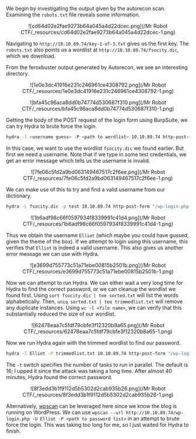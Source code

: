 We begin by investigating the output given by the autorecon scan. Examining the `robots.txt` file reveals some information.

<center>

![cd64d02e2fae9273b64a045a4d22dcec.png](/Mr Robot CTF/_resources/cd64d02e2fae9273b64a045a4d22dcec-1.png)

</center>

Navigating to `http://10.10.89.74/key-1-of-3.txt` gives us the first key. The `robots.txt` also points us a wordlist at `http://10.10.89.74/fsocity.dic`, which we download.

From the feroxbuster output generated by Autorecon, we see an interesting directory.

<center>

![1e0e3dc41916e231c246961ce4308792.png](/Mr Robot CTF/_resources/1e0e3dc41916e231c246961ce4308792-1.png)

![bfa45c96aca8dd0b74774d530687f310.png](/Mr Robot CTF/_resources/bfa45c96aca8dd0b74774d530687f310-1.png)

</center>

Getting the body of the POST request of the login form using BurpSuite, we can try Hydra to brute force the login.

```bash
hydra -l <username guess> -P <path to wordlist> 10.10.89.74 http-post-form "/wp-login.php:log=^USER^&pwd=^PASS^:<error message for unsuccessful login>" -V
```

In this case, we want to use the wordlist `fsocity.dic` we found earlier. But first we need a username. Note that if we type in some test credentials, we get an error message which tells us the username is invalid.

<center>

![7fe06c5fd2a9bd063149467517c2f6ee.png](/Mr Robot CTF/_resources/7fe06c5fd2a9bd063149467517c2f6ee-1.png)

</center>

We can make use of this to try and find a valid username from our dictionary.

```bash
hydra -L fsocity.dic -p test 10.10.89.74 http-post-form "/wp-login.php:log=^USER^&pwd=^PASS^:Invalid username" -v 
```

<center>

![1b6adf98c66f0597934f8339991c41d4.png](/Mr Robot CTF/_resources/1b6adf98c66f0597934f8339991c41d4-1.png)

</center>

Thus we obtain the username `Elliot` (which maybe you could have gussed, given the theme of the box). If we attempt to login using this username, this verifies that `Elliot` is indeed a valid username. This also gives us another error message we can use with Hydra.

<center>

![e3699d755773c51a71ebe00815b2501b.png](/Mr Robot CTF/_resources/e3699d755773c51a71ebe00815b2501b-1.png)

</center>

Now we can attempt to run Hydra. We can either wait a very long time for Hydra to find the correct password, or we can cleanup the wordlist we found first. Using ``sort fsocity.dic | tee sorted.txt`` will list the words alphabetically. Then, ``uniq sorted.txt | tee trimmedlist.txt`` will remove any duplicate instances. Using `wc -l <file name>`, we can verify that this substantially reduced the size of our wordlist.

<center>

![62478eaa7c5fdf79cbfe3f12320b8a65.png](/Mr Robot CTF/_resources/62478eaa7c5fdf79cbfe3f12320b8a65-1.png)

</center>

Now we run Hydra again with the trimmed wordlist to find our password. 

```bash
hydra -l Elliot -P trimmedlist.txt 10.10.89.74 http-post-form "/wp-login.php:log=^USER^&pwd=^PASS^:The password you entered" -v -t 32
```

The `-t` switch specifies the number of tasks to run in parallel. The default is 16; I upped it since the attack was taking a long time. After almost 40 minutes, Hydra found the correct password.

<center>

![8f3edd3b1f9112d5b5302d2cab935b26.png](/Mr Robot CTF/_resources/8f3edd3b1f9112d5b5302d2cab935b26-1.png)

</center>

Alternatively, [wpscan](https://github.com/wpscanteam/wpscan) can be leveraged here since we know the blog is running on WordPress. We can use `wpscan --url http://10.10.89.74/wp-login.php -U Elliot -P <path to password list>` in an attempt to brute force the login. This was taking too long for me, so I just waited for Hydra to finish.
